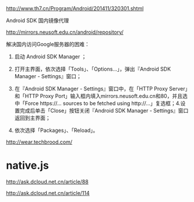 http://www.th7.cn/Program/Android/201411/320301.shtml

Android SDK 国内镜像代理

http://mirrors.neusoft.edu.cn/android/repository/

解决国内访问Google服务器的困难：

1. 启动 Android SDK Manager ；
1. 打开主界面，依次选择「Tools」、「Options...」，弹出『Android SDK Manager - Settings』窗口；
1. 在『Android SDK Manager - Settings』窗口中，在「HTTP Proxy Server」和「HTTP Proxy Port」输入框内填入mirrors.neusoft.edu.cn和80，并且选中「Force https://... sources to be fetched using http://...」复选框；4.设置完成后单击「Close」按钮关闭『Android SDK Manager - Settings』窗口返回到主界面；

1. 依次选择「Packages」、「Reload」。

http://wear.techbrood.com/

# native.js
http://ask.dcloud.net.cn/article/88

http://ask.dcloud.net.cn/article/114